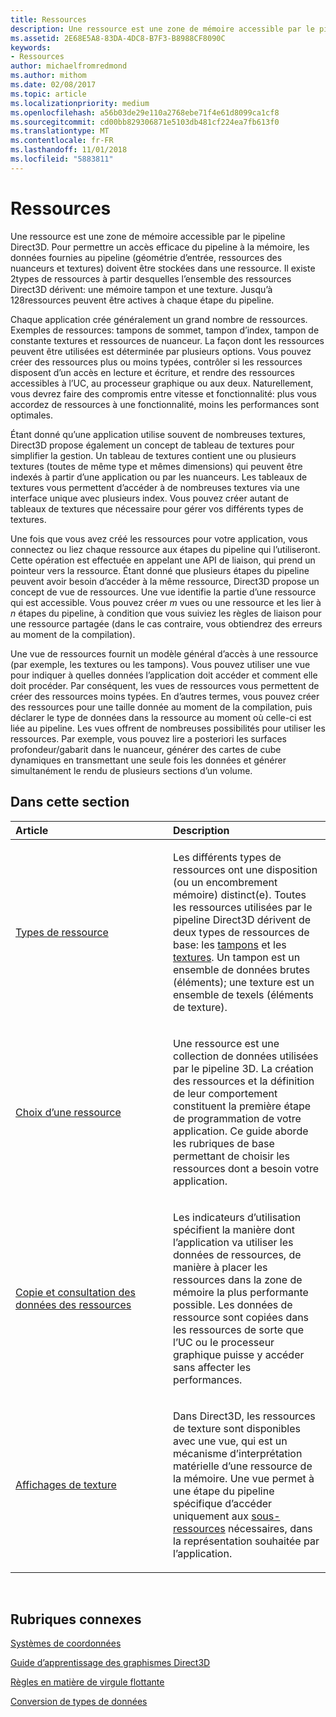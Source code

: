 ```yaml
---
title: Ressources
description: Une ressource est une zone de mémoire accessible par le pipeline Direct3D.
ms.assetid: 2E68E5A8-83DA-4DC8-B7F3-B8988CF8090C
keywords:
- Ressources
author: michaelfromredmond
ms.author: mithom
ms.date: 02/08/2017
ms.topic: article
ms.localizationpriority: medium
ms.openlocfilehash: a56b03de29e110a2768ebe71f4e61d8099ca1cf8
ms.sourcegitcommit: cd00bb829306871e5103db481cf224ea7fb613f0
ms.translationtype: MT
ms.contentlocale: fr-FR
ms.lasthandoff: 11/01/2018
ms.locfileid: "5883811"
---
```

# <a name="resources"></a>Ressources


Une ressource est une zone de mémoire accessible par le pipeline Direct3D. Pour permettre un accès efficace du pipeline à la mémoire, les données fournies au pipeline (géométrie d’entrée, ressources des nuanceurs et textures) doivent être stockées dans une ressource. Il existe 2types de ressources à partir desquelles l’ensemble des ressources Direct3D dérivent: une mémoire tampon et une texture. Jusqu’à 128ressources peuvent être actives à chaque étape du pipeline.

Chaque application crée généralement un grand nombre de ressources. Exemples de ressources: tampons de sommet, tampon d’index, tampon de constante textures et ressources de nuanceur. La façon dont les ressources peuvent être utilisées est déterminée par plusieurs options. Vous pouvez créer des ressources plus ou moins typées, contrôler si les ressources disposent d’un accès en lecture et écriture, et rendre des ressources accessibles à l’UC, au processeur graphique ou aux deux. Naturellement, vous devrez faire des compromis entre vitesse et fonctionnalité: plus vous accordez de ressources à une fonctionnalité, moins les performances sont optimales.

Étant donné qu’une application utilise souvent de nombreuses textures, Direct3D propose également un concept de tableau de textures pour simplifier la gestion. Un tableau de textures contient une ou plusieurs textures (toutes de même type et mêmes dimensions) qui peuvent être indexés à partir d’une application ou par les nuanceurs. Les tableaux de textures vous permettent d’accéder à de nombreuses textures via une interface unique avec plusieurs index. Vous pouvez créer autant de tableaux de textures que nécessaire pour gérer vos différents types de textures.

Une fois que vous avez créé les ressources pour votre application, vous connectez ou liez chaque ressource aux étapes du pipeline qui l’utiliseront. Cette opération est effectuée en appelant une API de liaison, qui prend un pointeur vers la ressource. Étant donné que plusieurs étapes du pipeline peuvent avoir besoin d’accéder à la même ressource, Direct3D propose un concept de vue de ressources. Une vue identifie la partie d’une ressource qui est accessible. Vous pouvez créer *m* vues ou une ressource et les lier à *n* étapes du pipeline, à condition que vous suiviez les règles de liaison pour une ressource partagée (dans le cas contraire, vous obtiendrez des erreurs au moment de la compilation).

Une vue de ressources fournit un modèle général d’accès à une ressource (par exemple, les textures ou les tampons). Vous pouvez utiliser une vue pour indiquer à quelles données l’application doit accéder et comment elle doit procéder. Par conséquent, les vues de ressources vous permettent de créer des ressources moins typées. En d’autres termes, vous pouvez créer des ressources pour une taille donnée au moment de la compilation, puis déclarer le type de données dans la ressource au moment où celle-ci est liée au pipeline. Les vues offrent de nombreuses possibilités pour utiliser les ressources. Par exemple, vous pouvez lire a posteriori les surfaces profondeur/gabarit dans le nuanceur, générer des cartes de cube dynamiques en transmettant une seule fois les données et générer simultanément le rendu de plusieurs sections d’un volume.

## <a name="span-idin-this-sectionspanin-this-section"></a><span id="in-this-section"></span>Dans cette section


<table>
<colgroup>
<col width="50%" />
<col width="50%" />
</colgroup>
<thead>
<tr class="header">
<th align="left">Article</th>
<th align="left">Description</th>
</tr>
</thead>
<tbody>
<tr class="odd">
<td align="left"><p><a href="resource-types.md">Types de ressource</a></p></td>
<td align="left"><p>Les différents types de ressources ont une disposition (ou un encombrement mémoire) distinct(e). Toutes les ressources utilisées par le pipeline Direct3D dérivent de deux types de ressources de base: les <a href="resource-types.md#buffer-resources">tampons</a> et les <a href="resource-types.md#texture-resources">textures</a>. Un tampon est un ensemble de données brutes (éléments); une texture est un ensemble de texels (éléments de texture).</p></td>
</tr>
<tr class="even">
<td align="left"><p><a href="choosing-a-resource.md">Choix d’une ressource</a></p></td>
<td align="left"><p>Une ressource est une collection de données utilisées par le pipeline 3D. La création des ressources et la définition de leur comportement constituent la première étape de programmation de votre application. Ce guide aborde les rubriques de base permettant de choisir les ressources dont a besoin votre application.</p></td>
</tr>
<tr class="odd">
<td align="left"><p><a href="copying-and-accessing-resource-data.md">Copie et consultation des données des ressources</a></p></td>
<td align="left"><p>Les indicateurs d’utilisation spécifient la manière dont l’application va utiliser les données de ressources, de manière à placer les ressources dans la zone de mémoire la plus performante possible. Les données de ressource sont copiées dans les ressources de sorte que l’UC ou le processeur graphique puisse y accéder sans affecter les performances.</p></td>
</tr>
<tr class="even">
<td align="left"><p><a href="texture-views.md">Affichages de texture</a></p></td>
<td align="left"><p>Dans Direct3D, les ressources de texture sont disponibles avec une vue, qui est un mécanisme d’interprétation matérielle d’une ressource de la mémoire. Une vue permet à une étape du pipeline spécifique d’accéder uniquement aux <a href="resource-types.md">sous-ressources</a> nécessaires, dans la représentation souhaitée par l’application.</p></td>
</tr>
</tbody>
</table>

 

## <a name="span-idrelated-topicsspanrelated-topics"></a><span id="related-topics"></span>Rubriques connexes


[Systèmes de coordonnées](coordinate-systems.md)

[Guide d’apprentissage des graphismes Direct3D](index.md)

[Règles en matière de virgule flottante](floating-point-rules.md)

[Conversion de types de données](data-type-conversion.md)
